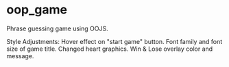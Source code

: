 # oop_game
 Phrase guessing game using OOJS.


Style Adjustments:
    Hover effect on "start game" button.
    Font family and font size of game title.
    Changed heart graphics.
    Win & Lose overlay color and message.